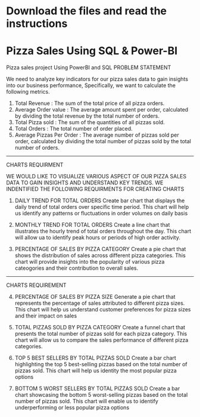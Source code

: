 # Download the files and read the instructions
# Pizza Sales Using SQL & Power-BI
Pizza sales project Using PowerBI and SQL
PROBLEM STATEMENT

We need to analyze key indicators for our pizza sales data to gain insights into our business performance, Specifically, we want to calculate the following metrics.

1) Total Revenue : The sum of the total price of all pizza orders.
2) Average Order value : The average amount spent per order, calculated by dividing the total revenue by the total number of orders.	
3) Total Pizza sold : The sum of the quantities of all pizzas sold.
4) Total Orders : The total number of order placed.
5) Average Pizzas Per Order : The average number of pizzas sold per order, calculated by dividing the total number of pizzas sold by the total number of orders.

-------------------------------------------------------------------------------------------------------------------------------------------------------------------

CHARTS REQUIRMENT

WE WOULD LIKE TO VISUALIZE VARIOUS ASPECT  OF OUR PIZZA SALES DATA TO GAIN INSIGHTS AND UNDERSTAND  KEY TRENDS. WE INDENTIFIED THE FOLLOWING REQUIRMENTS FOR CREATING CHARTS

1) DAILY TREND FOR TOTAL ORDERS 
Create bar chart that displays the daily trend of total orders over specific time period. This chart will help us identify any patterns or fluctuations in order volumes on daily basis

2) MONTHLY TREND FOR TOTAL ORDERS
Create a line chart that illustrates the hourly trend of total orders throughout the day. This chart will allow ua to identify peak hours or periods of high order activity.

3) PERCENTAGE OF SALES BY PIZZA CATEGORY
Create a pie chart that shows the distribution of sales across different pizza categories. This chart will provide insights into the popularity of various pizza cateogories and their contribution to overall sales.

-----------------------------------------------------------------------------------------------------------------------------------------------------------------------

CHARTS REQUIREMENT

4) PERCENTAGE OF SALES BY PIZZA SIZE
Generate a pie chart that represents the percentage of sales attributed to different pizza sizes. This chart will help us understand customer preferences for pizza sizes and their impact on sales

5) TOTAL PIZZAS SOLD BY PIZZA CATEGORY
Create a funnel chart that presents the total number of pizzas sold for each pizza category. This chart will allow us to compare the sales performance of different pizza categories.

6) TOP 5 BEST SELLERS BY TOTAL PIZZAS SOLD
Create a bar chart highlighting the top 5 best-selling pizzas based on the total number of pizzas sold.
This chart will help us identity the most popular pizza options

7) BOTTOM 5 WORST SELLERS BY TOTAL PIZZAS SOLD
Create a bar chart showcasing the bottom 5 worst-selling pizzas based on the total number of pizzas sold.
This chart will enable us to identify underperforming or less popular pizza options











